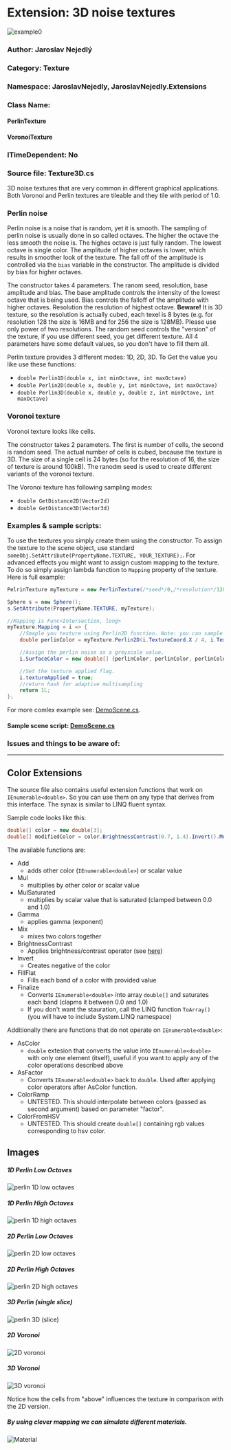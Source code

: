 # Extension: 3D noise textures

![example0](imgs/img0.png)

### Author: Jaroslav Nejedlý

### Category: Texture

### Namespace: JaroslavNejedly, JaroslavNejedly.Extensions

### Class Name: 
 #### PerlinTexture
 #### VoronoiTexture

### ITimeDependent: No

### Source file: Texture3D.cs

3D noise textures that are very common in different graphical applications. Both Voronoi and Perlin textures are tileable and they tile with period of 1.0.

### Perlin noise

Perlin noise is a noise that is random, yet it is smooth. The sampling of perlin noise is usually done in so called octaves. The higher the octave the less smooth the noise is. The highes octave is just fully random. The lowest octave is single color. The amplitude of higher octaves is lower, which results in smoother look of the texture. The fall off of the amplitude is controlled via the `bias` variable in the constructor. The amplitude is divided by bias for higher octaves.

The constructor takes 4 parameters. The ranom seed, resolution, base amplitude and bias. The base amplitude controls the intensity of the lowest octave that is being used. Bias controls the falloff of the amplitude with higher octaves. Resolution the resolution of highest octave. **Beware!** It is 3D texture, so the resolution is actually cubed, each texel is 8 bytes (e.g. for resolution 128 the size is 16MB and for 256 the size is 128MB). Please use only power of two resolutions. The random seed controls the "version" of the texture, if you use different seed, you get different texture. All 4 parameters have some default values, so you don't have to fill them all.

Perlin texture provides 3 different modes: 1D, 2D, 3D. To Get the value you like use these functions: 
 - `double Perlin1D(double x, int minOctave, int maxOctave)`
 - `double Perlin2D(double x, double y, int minOctave, int maxOctave)`
 - `double Perlin3D(double x, double y, double z, int minOctave, int maxOctave)`

### Voronoi texture

Voronoi texture looks like cells.

The constructor takes 2 parameters. The first is number of cells, the second is random seed. The actual number of cells is cubed, because the texture is 3D. The size of a single cell is 24 bytes (so for the resolution of 16, the size of texture is around 100kB). The ranodm seed is used to create  different variants of the voronoi texture.

The Voronoi texture has following sampling modes:

- `double GetDistance2D(Vector2d)`
- `double GetDistance3D(Vector3d)`

### Examples &amp; sample scripts:

To use the textures you simply create them using the constructor. To assign the texture to the scene object, use standard `someObj.SetAttribute(PropertyName.TEXTURE, YOUR_TEXTURE);`. For advanced effects you might want to assign custom mapping to the texture. To do so simply assign lambda function to `Mapping` property of the texture. Here is full example:

```C#
PelrinTexture myTexture = new PerlinTexture(/*seed*/0,/*resolution*/128,/*amplitude*/1.0, /*bias*/1.5);

Sphere s = new Sphere();
s.SetAttribute(PropertyName.TEXTURE, myTexture);

//Mapping is Func<Intersection, long>
myTexture.Mapping = i => {
    //Smaple you texture using Perlin2D function. Note: you can sample other textures as well and combine the results.
    double perlinColor = myTexture.Perlin2D(i.TextureCoord.X / 4, i.TextureCoord.Y / 4, /*starting octave*/2, /*ending octave*/6);

    //Assign the perlin noise as a greyscale value.
    i.SurfaceColor = new double[] {perlinColor, perlinColor, perlinColor};

    //Set the texture applied flag.
    i.textureApplied = true;
    //return hash for adaptive multisampling
    return 1L;
};
```

For more comlex example see: [DemoScene.cs](DemoScene.cs).

#### Sample scene script: [DemoScene.cs](DemoScene.cs)

### Issues and things to be aware of:

---

## Color Extensions

The source file also contains useful extension functions that work on `IEnumerable<double>`. So you can use them on any type that derives from this interface. The synax is similar to LINQ fluent syntax.

Sample code looks like this:
```C#
double[] color = new double[3];
double[] modifiedColor = color.BrightnessContrast(0.7, 1.4).Invert().Mul(1.3).Gamma(2.2).Finalize();
```

The available functions are:
 - Add  
   - adds other color (`IEnumerable<double>`) or scalar value
 - Mul  
   - multiplies by other color or scalar value
 - MulSaturated
   - multiplies by scalar value that is saturated (clamped between 0.0 and 1.0)
 - Gamma
   - applies gamma (exponent)
 - Mix
   - mixes two colors together
 - BrightnessContrast
   - Applies brightness/contrast operator (see [here](https://docs.nvidia.com/deeplearning/dali/user-guide/docs/examples/image_processing/brightness_contrast_example.html))
 - Invert
   - Creates negative of the color
 - FillFlat
   - Fills each band of a color with provided value
 - Finalize
   - Converts `IEnumerable<double>` into array `double[]` and saturates each band (clapms it between 0.0 and 1.0)
   - If you don't want the stauration, call the LINQ function `ToArray()` (you will have to include System.LINQ namespace)

Additionally there are functions that do not operate on `IEnumerable<double>`:
 - AsColor
   - `double` extesion that converts the value into `IEnumerable<double>` with only one element (itself), useful if you want to apply any of the color operations described above
 - AsFactor
   - Converts `IEnumerable<double>` back to `double`. Used after applying color operators after AsColor function.
 - ColorRamp
   - UNTESTED. This should interpolate between colors (passed as second argument) based on parameter "factor".
 - ColorFromHSV
   - UNTESTED. This should create `double[]` containing rgb values corresponding to hsv color.

## Images

##### 1D Perlin Low Octaves

![perlin 1D low octaves](imgs/Perlin1DLowOctaves.png)

##### 1D Perlin High Octaves

![perlin 1D high octaves](imgs/Perlin1DHighOctaves.png)

##### 2D Perlin Low Octaves

![perlin 2D low octaves](imgs/Perlin2DLowOctaves.png)

##### 2D Perlin High Octaves

![perlin 2D high octaves](imgs/Perlin2DHighOctaves.png)

##### 3D Perlin (single slice)

![perlin 3D (slice)](imgs/Perlin3D.png)

##### 2D Voronoi

![2D voronoi](imgs/Voronoi2D.png)

##### 3D Voronoi

![3D voronoi](imgs/voronoi3D.png)

Notice how the cells from "above" influences the texture in comparison with the 2D version.

##### By using clever mapping we can simulate different materials.

![Material](imgs/img0.png)
